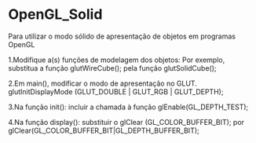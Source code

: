 # OpenGL_Solid



Para utilizar o modo sólido de apresentação de objetos em programas OpenGL

1.Modifique a(s) funções de modelagem dos objetos:
Por exemplo, substitua a função glutWireCube();
pela função glutSolidCube();

2.Em main(), modificar o modo de apresentação no GLUT.
glutInitDisplayMode (GLUT_DOUBLE | GLUT_RGB | GLUT_DEPTH);

3.Na função init():
incluir a chamada à função glEnable(GL_DEPTH_TEST);

4.Na função display():
substituir o
glClear (GL_COLOR_BUFFER_BIT);
por
glClear(GL_COLOR_BUFFER_BIT|GL_DEPTH_BUFFER_BIT);
